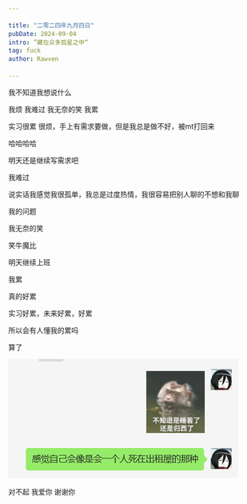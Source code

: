 ```yaml
---  

title: "二零二四年九月四日"  
pubDate: 2024-09-04  
intro: ”藏在众多孤星之中“  
tag: fuck  
author: Rawven  

---
```


我不知道我想说什么

我烦 我难过 我无奈的笑 我累

实习很累 很烦，手上有需求要做，但是我总是做不好，被mt打回来

哈哈哈哈

明天还是继续写需求吧

我难过

说实话我感觉我很孤单，我总是过度热情，我很容易把别人聊的不想和我聊

我的问题

我无奈的笑

笑牛魔比

明天继续上班

我累

真的好累

实习好累，未来好累，好累

所以会有人懂我的累吗

算了

![](https://raw.githubusercontent.com/Rawven/image/main/20240904235127.png)

对不起 我爱你 谢谢你

